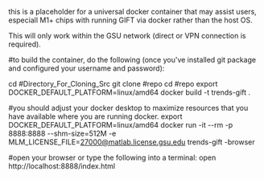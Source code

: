 this is a placeholder for a universal docker container that may assist users, especiall M1+ chips with running GIFT via docker rather than the host OS.

This will only work within the GSU network (direct or VPN connection is required).

#to build the container, do the following (once you've installed git package and configured your username and password):

cd #Directory_For_Cloning_Src
git clone #repo 
cd #repo
export DOCKER_DEFAULT_PLATFORM=linux/amd64 
docker build -t trends-gift .

#you should adjust your docker desktop to maximize resources that you have available where you are running docker.
export DOCKER_DEFAULT_PLATFORM=linux/amd64 
docker run -it --rm -p 8888:8888 --shm-size=512M -e MLM_LICENSE_FILE=27000@matlab.license.gsu.edu trends-gift -browser

#open your browser or type the following into a terminal: 
  open http://localhost:8888/index.html
